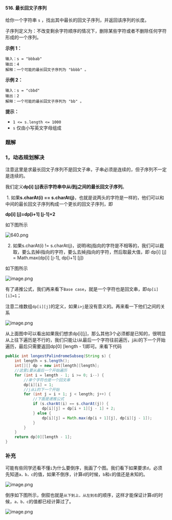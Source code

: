 #### 516. 最长回文子序列

给你一个字符串 `s` ，找出其中最长的回文子序列，并返回该序列的长度。

子序列定义为：不改变剩余字符顺序的情况下，删除某些字符或者不删除任何字符形成的一个序列。

**示例 1：**

```shell
输入：s = "bbbab"
输出：4
解释：一个可能的最长回文子序列为 "bbbb" 。
```

**示例 2：**

```shell
输入：s = "cbbd"
输出：2
解释：一个可能的最长回文子序列为 "bb" 。
```

**提示：**

- `1 <= s.length <= 1000`
- `s` 仅由小写英文字母组成

### 题解

### 1，动态规划解决

注意这里是求最长回文子序列不是回文子串，子串必须是连续的，但子序列不一定是连续的。

我们定义**dp[i] [j]表示字符串中从i到j之间的最长回文子序列**。

​	1. 如果**s.charAt(i) == s.charAt(j)**，也就是说两头的字符是一样的，他们可以和中间的最长回文子序列构成一个更长的回文子序列，即

**dp[i] [j]=dp[i+1] [j-1]+2**

如下图所示

![640.png](http://gitlab.wsh-study.com/xp-study/LeeteCode/-/blob/master/区间DP/images/最长回文子序列/1.jpg)

2. 如果s.charAt(i) != s.charAt(j)，说明i和j指向的字符是不相等的，我们可以截取，要么去掉i指向的字符，要么去掉j指向的字符，然后取最大值，即
   dp[i] [j] = Math.max(dp[i] [j-1], dp[i+1] [j])

如下图所示

![image.png](http://gitlab.wsh-study.com/xp-study/LeeteCode/-/blob/master/区间DP/images/最长回文子序列/2.jpg)

有了递推公式，我们再来看下`Base case`，就是一个字符也是回文串，即`dp[i][i]=1`；

注意二维数组`dp[i][j]`的定义，如果`i>j`是没有意义的。再来看一下他们之间的关系

![image.png](http://gitlab.wsh-study.com/xp-study/LeeteCode/-/blob/master/区间DP/images/最长回文子序列/3.jpg)

从上面图中可以看出如果我们想求dp[i][j]，那么其他3个必须都是已知的，很明显从上往下遍历是不行的，我们只能让i从最后一个字符往前遍历，j从i的下一个开始遍历，最后只需要返回dp[0] [length - 1]即可。来看下代码

```java
public int longestPalindromeSubseq(String s) {
    int length = s.length();
    int[][] dp = new int[length][length];
    //这里i要从最后一个开始遍历
    for (int i = length - 1; i >= 0; i--) {
        //单个字符也是一个回文串
        dp[i][i] = 1;
        //j从i的下一个开始
        for (int j = i + 1; j < length; j++) {
            //下面是递推公式
            if (s.charAt(i) == s.charAt(j)) {
                dp[i][j] = dp[i + 1][j - 1] + 2;
            } else {
                dp[i][j] = Math.max(dp[i + 1][j], dp[i][j - 1]);
            }
        }
    }
    return dp[0][length - 1];
}
```

### 补充

可能有些同学还看不懂`i`为什么要倒序，我画了个图。我们看下如果要求`d`，必须先知道`a，b，c`的值，如果不倒序，计算`d`的时候，`b`和`c`的值还是未知的。

![image.png](http://gitlab.wsh-study.com/xp-study/LeeteCode/-/blob/master/区间DP/images/最长回文子序列/4.jpg)

倒序如下图所示，倒叙也就是`从下到上，从左到右`的顺序，这样才能保证计算`d`的时候，`a，b，c`的值都已经计算过了。

![image.png](http://gitlab.wsh-study.com/xp-study/LeeteCode/-/blob/master/区间DP/images/最长回文子序列/5.jpg)